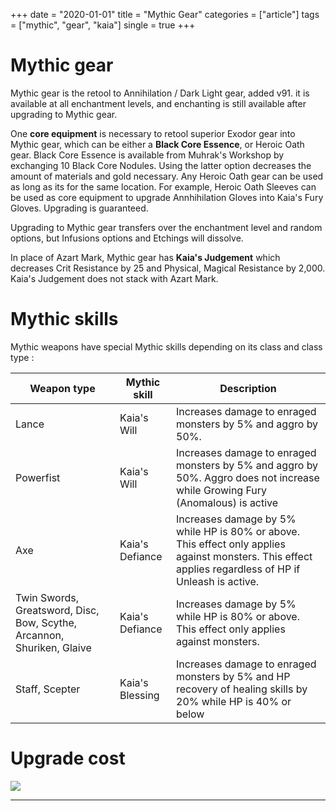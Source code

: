 +++
date = "2020-01-01"
title = "Mythic Gear"
categories = ["article"]
tags = ["mythic", "gear", "kaia"]
single = true
+++

# Mythic gear
Mythic gear is the retool to Annihilation / Dark Light gear, added v91. it is available at all enchantment levels, and enchanting is still available after upgrading to Mythic gear.

One **core equipment** is necessary to retool superior Exodor gear into Mythic gear, which can be either a **Black Core Essence**, or Heroic Oath gear. Black Core Essence is available from Muhrak's Workshop by exchanging 10 Black Core Nodules. Using the latter option decreases the amount of materials and gold necessary. Any Heroic Oath gear can be used as long as its for the same location. For example, Heroic Oath Sleeves can be used as core equipment to upgrade Annhihilation Gloves into Kaia's Fury Gloves. Upgrading is guaranteed.

Upgrading to Mythic gear transfers over the enchantment level and random options, but Infusions options and Etchings will dissolve.

In place of Azart Mark, Mythic gear has **Kaia's Judgement** which decreases Crit Resistance by 25 and Physical, Magical Resistance by 2,000. Kaia's Judgement does not stack with Azart Mark.

# Mythic skills
Mythic weapons have special Mythic skills depending on its class and class type :

| Weapon type | Mythic skill | Description |
| - | - | - |
| Lance | Kaia's Will | Increases damage to enraged monsters by 5% and aggro by 50%. |
| Powerfist | Kaia's Will | Increases damage to enraged monsters by 5% and aggro by 50%. Aggro does not increase while Growing Fury (Anomalous) is active |
| Axe | Kaia's Defiance | Increases damage by 5% while HP is 80% or above. This effect only applies against monsters. This effect applies regardless of HP if Unleash is active. |
| Twin Swords, Greatsword, Disc, Bow, Scythe, Arcannon, Shuriken, Glaive | Kaia's Defiance | Increases damage by 5% while HP is 80% or above. This effect only applies against monsters. |
| Staff, Scepter | Kaia's Blessing | Increases damage to enraged monsters by 5% and HP recovery of healing skills by 20% while HP is 40% or below | 

# Upgrade cost

![](/images/article/mythic_table.png)

----


